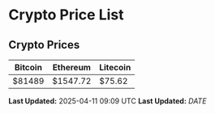 # Crypto Price List

## Crypto Prices
| Bitcoin | Ethereum | Litecoin |
| ------- | -------- | -------- |
| $81489 | $1547.72 | $75.62 |
**Last Updated:** 2025-04-11 09:09 UTC
**Last Updated:** $DATE$
